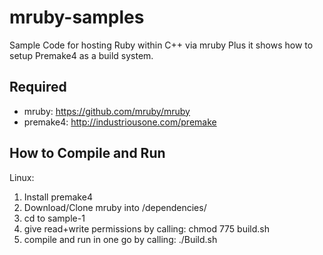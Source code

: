 mruby-samples
=============

Sample Code for hosting Ruby within C++ via mruby
Plus it shows how to setup Premake4 as a build system.

## Required
* mruby: https://github.com/mruby/mruby
* premake4: http://industriousone.com/premake

## How to Compile and Run

Linux:
1. Install premake4
2. Download/Clone mruby into /dependencies/
3. cd to sample-1
4. give read+write permissions by calling: chmod 775 build.sh
5. compile and run in one go by calling: ./Build.sh